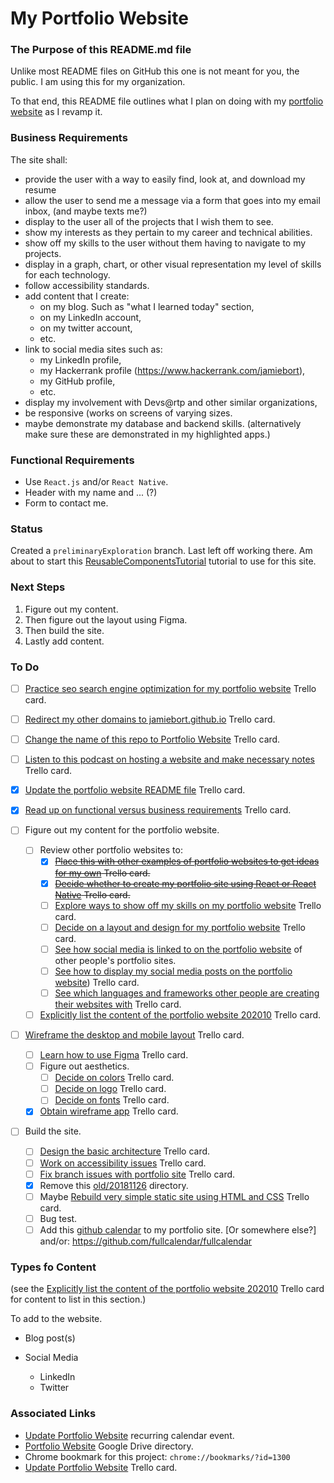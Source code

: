 # My Portfolio Website

### The Purpose of this README.md file
Unlike most README files on GitHub this one is not meant for you, the public. I am using this for my organization.

To that end, this README file outlines what I plan on doing with my [portfolio website](https://jamiebort.github.io/) as I revamp it.

### Business Requirements

The site shall:

* provide the user with a way to easily find, look at, and download my resume
* allow the user to send me a message via a form that goes into my email inbox, (and maybe texts me?)
* display to the user all of the projects that I wish them to see.
* show my interests as they pertain to my career and technical abilities.
* show off my skills to the user without them having to navigate to my projects.
* display in a graph, chart, or other visual representation my level of skills for each technology.
* follow accessibility standards.
* add content that I create:
  * on my blog. Such as "what I learned today" section,
  * on my LinkedIn account,
  * on my twitter account,
  * etc.
* link to social media sites such as:
  * my LinkedIn profile,
  * my Hackerrank profile (https://www.hackerrank.com/jamiebort),
  * my GitHub profile,
  * etc.
* display my involvement with Devs@rtp and other similar organizations,
* be responsive (works on screens of varying sizes.
* maybe demonstrate my database and backend skills. (alternatively make sure these are demonstrated in my highlighted apps.)

### Functional Requirements

* Use `React.js` and/or `React Native`.
* Header with my name and ... (?)
* Form to contact me.

### Status
Created a `preliminaryExploration` branch.
Last left off working there. Am about to start this [ReusableComponentsTutorial](https://github.com/JamieBort/LearningDirectory/tree/master/WebComponents/ReusableComponentsTutorial) tutorial to use for this site.

### Next Steps
1. Figure out my content.
2. Then figure out the layout using Figma.
3. Then build the site.
4. Lastly add content.


### To Do
- [ ] [Practice seo search engine optimization for my portfolio website](https://trello.com/c/7h8xq1Qs/529-practice-seo-search-engine-optimization-for-my-portfolio-website) Trello card.
- [ ] [Redirect my other domains to jamiebort.github.io](https://trello.com/c/Q7faEc6N/527-redirect-my-other-domains-to-jamiebortgithubio) Trello card.
- [ ] [Change the name of this repo to Portfolio Website](https://trello.com/c/pQzTccx3/514-change-the-name-of-this-repo-to-portfolio-website) Trello card.
- [ ] [Listen to this podcast on hosting a website and make necessary notes](https://trello.com/c/QTWzA4bv/480-list-to-this-podcast-on-hosting-a-website-and-make-necessary-notes) Trello card.

- [X] [Update the portfolio website README file](https://trello.com/c/hCRC1EG6/483-update-the-portfolio-website-readme-file) Trello card.

- [X] [Read up on functional versus business requirements](https://trello.com/c/CGFYOG9p/494-read-up-on-functional-versus-business-requirements) Trello card.

- [ ] Figure out my content for the portfolio website.
	- [ ] Review other portfolio websites to:
		- [X] ~~[Place this with other examples of portfolio websites to get ideas for my own](https://trello.com/c/1JHiHOMI/485-place-this-with-other-examples-of-portfolio-websites-to-consider) Trello card.~~
		- [X] ~~[Decide whether to create my portfolio site using React or React Native](https://trello.com/c/sLJ1fEBe/486-decide-whether-to-create-my-portfolio-site-using-react-or-react-native) Trello card.~~
		- [ ] [Explore ways to show off my skills on my portfolio website](https://trello.com/c/2oLiIllY/481-explore-ways-to-show-of-my-skills-on-my-portfolio-website) Trello card.
		- [ ] [Decide on a layout and design for my portfolio website](https://trello.com/c/8Xdj7duH/482-decide-on-a-layout-and-design-for-my-portfolio-website) Trello card.
		- [ ] [See how social media is linked to on the portfolio website](https://trello.com/c/oVKNGjvm/488-see-how-social-media-is-linked-to-on-the-portfolio-website) of other people's portfolio sites.
		- [ ] [See how to display my social media posts on the portfolio website](https://trello.com/c/pj0lfx00/489-see-how-to-display-my-social-media-posts-on-the-portfolio-website)) Trello card.
		- [ ] [See which languages and frameworks other people are creating their websites with](https://trello.com/c/EwC3EB2S/525-see-which-languages-and-frameworks-other-people-are-creating-their-websites-with) Trello card.
	- [ ] [Explicitly list the content of the portfolio website 202010](https://trello.com/c/adJl19pT/496-explicitly-list-the-content-of-the-portfolio-website-202010) Trello card.

- [ ] [Wireframe the desktop and mobile layout](https://trello.com/c/3xtKwRIm/491-wireframe-the-desktop-and-mobile-layout-for-portfolio-website) Trello card.
	- [ ] [Learn how to use Figma](https://trello.com/c/AnQb9Ewl/495-learn-how-to-use-figma) Trello card.
	- [ ] Figure out aesthetics.
		- [ ] [Decide on colors](https://trello.com/c/mXqq3kaO/526-decide-on-colors) Trello card.
		- [ ] [Decide on logo](https://trello.com/c/aBiOmqZd/499-decide-on-logo) Trello card.
		- [ ] [Decide on fonts](https://trello.com/c/WmfzueWk/498-decide-on-fonts) Trello card.
	- [X] [Obtain wireframe app](https://trello.com/c/ogulw2aZ/492-obtain-wireframe-app?menu=filter&filter=due:incomplete) Trello card.

- [ ] Build the site.
	- [ ] [Design the basic architecture](https://trello.com/c/CyUFSwY3/522-design-the-basic-architecture) Trello card.
	- [ ] [Work on accessibility issues](https://trello.com/c/QiXs2V0r/164-work-on-accessibility-issues) Trello card.
	- [ ] [Fix branch issues with portfolio site](https://trello.com/c/PxEFMj5s/374-fix-branch-issues-with-portfolio-site) Trello card.
	- [X] Remove this [old/20181126](https://github.com/JamieBort/jamiebort.github.io/tree/master/old/20181126) directory.
	- [ ] Maybe [Rebuild very simple static site using HTML and CSS](https://trello.com/c/FDIB9ePE/163-rebuild-very-simple-static-site-using-html-and-css) Trello card.
	- [ ] Bug test.
	- [ ] Add this [github calendar](https://github.com/IonicaBizau/github-calendar) to my portfolio site. [Or somewhere else?] and/or: https://github.com/fullcalendar/fullcalendar

### Types fo Content
(see the [Explicitly list the content of the portfolio website 202010](https://trello.com/c/adJl19pT/496-explicitly-list-the-content-of-the-portfolio-website-202010) Trello card for content to list in this section.)

To add to the website.

* Blog post(s)

* Social Media
  * LinkedIn
  * Twitter

### Associated Links
* [Update Portfolio Website](https://calendar.google.com/calendar/r/search?q=Update%20Portfolio%20Website) recurring calendar event.
* [Portfolio Website](https://drive.google.com/drive/folders/1NchtYmGJ1wiZ6bEiqElTtK_IA84awWIo) Google Drive directory.
* Chrome bookmark for this project: `chrome://bookmarks/?id=1300`
* [Update Portfolio Website](https://trello.com/c/dJHqhhfU/90-update-portfolio-website) Trello card.